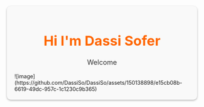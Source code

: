 <div style="background-color: #f9f9f9; padding: 20px; border-radius: 10px; box-shadow: 0px 2px 5px rgba(0, 0, 0, 0.3);">
  <h1 style="color: #ff6600; text-align: center; font-size: 36px;">Hi I'm Dassi Sofer</h1>
  <p style="color: #333; text-align: center; font-size: 18px;">Welcome</p>
  <div style="display: flex; justify-content: center;">
<!--     <img src="https://example.com/image.png" alt="Example Image" style="width: 300px; height: auto;"> -->
    ![image](https://github.com/DassiSo/DassiSo/assets/150138898/e15cb08b-6619-49dc-957c-1c1230c9b365)

  </div>
</div>
